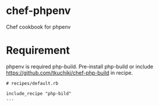 chef-phpenv
===========

Chef cookbook for phpenv

# Requirement

phpenv is required php-build. Pre-install php-build or include https://github.com/tkuchiki/chef-php-build in recipe.

~~~~
# recipes/default.rb

include_recipe "php-bild"
...
~~~~